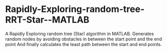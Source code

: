 # Rapidly-Exploring-random-tree-RRT-Star--MATLAB
A Rapidly Exploring random tree (Star) algorithm in MATLAB.
 Generates random nodes by avoiding obstacles in between the start point and the end point
 And finally calculates the least path between the start and end points.
